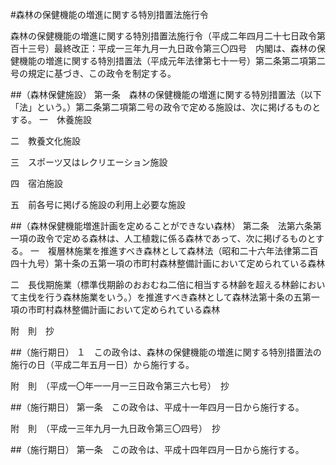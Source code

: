 #森林の保健機能の増進に関する特別措置法施行令


森林の保健機能の増進に関する特別措置法施行令（平成二年四月二十七日政令第百十三号）最終改正：平成一三年九月一九日政令第三〇四号　内閣は、森林の保健機能の増進に関する特別措置法（平成元年法律第七十一号）第二条第二項第二号の規定に基づき、この政令を制定する。

##（森林保健施設）
第一条　森林の保健機能の増進に関する特別措置法（以下「法」という。）第二条第二項第二号の政令で定める施設は、次に掲げるものとする。
一　休養施設

二　教養文化施設

三　スポーツ又はレクリエーション施設

四　宿泊施設

五　前各号に掲げる施設の利用上必要な施設




##（森林保健機能増進計画を定めることができない森林）
第二条　法第六条第一項の政令で定める森林は、人工植栽に係る森林であって、次に掲げるものとする。
一　複層林施業を推進すべき森林として森林法（昭和二十六年法律第二百四十九号）第十条の五第一項の市町村森林整備計画において定められている森林

二　長伐期施業（標準伐期齢のおおむね二倍に相当する林齢を超える林齢において主伐を行う森林施業をいう。）を推進すべき森林として森林法第十条の五第一項の市町村森林整備計画において定められている森林





附　則　抄

##（施行期日）
１　この政令は、森林の保健機能の増進に関する特別措置法の施行の日（平成二年五月一日）から施行する。


附　則　（平成一〇年一一月一三日政令第三六七号）　抄


##（施行期日）
第一条　この政令は、平成十一年四月一日から施行する。


附　則　（平成一三年九月一九日政令第三〇四号）　抄


##（施行期日）
第一条　この政令は、平成十四年四月一日から施行する。





